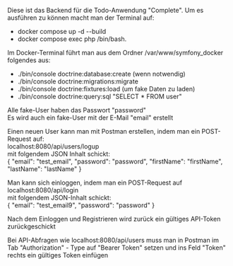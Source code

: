 Diese ist das Backend für die Todo-Anwendung "Complete". Um es ausführen zu können
macht man der Terminal auf: 

- docker compose up -d --build
- docker compose exec php /bin/bash.

Im Docker-Terminal führt man aus dem Ordner /var/www/symfony_docker folgendes aus:

- ./bin/console doctrine:database:create (wenn notwendig)
- ./bin/console doctrine:migrations:migrate
- ./bin/console doctrine:fixtures:load (um fake Daten zu laden)
- ./bin/console doctrine:query:sql "SELECT * FROM user"

Alle fake-User haben das Passwort "password"  
Es wird auch ein fake-User mit der E-Mail "email" erstellt

Einen neuen User kann man mit Postman erstellen, indem man ein POST-Request auf:  
localhost:8080/api/users/logup  
mit folgendem JSON Inhalt schickt:  
{
"email": "test_email",
"password": "password",
"firstName": "firstName",
"lastName": "lastName"
}  
  
Man kann sich einloggen, indem man ein POST-Request auf  
localhost:8080/api/login  
mit folgendem JSON-Inhalt schickt:  
{
"email": "test_email9",
"password": "password"
}  
  
Nach dem Einloggen und Registrieren wird zurück ein gültiges API-Token zurückgeschickt  

Bei API-Abfragen wie localhost:8080/api/users muss man in Postman im Tab "Authorization" - Type auf "Bearer Token" setzen und ins Feld "Token" rechts ein gültiges Token einfügen